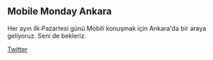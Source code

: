 
## <a name="momoankara"></a> Mobile Monday Ankara

Her ayın ilk Pazartesi günü Mobili konuşmak için Ankara'da bir araya geliyoruz. Seni de bekleriz.

[Twitter](https://twitter.com/momoankara)
